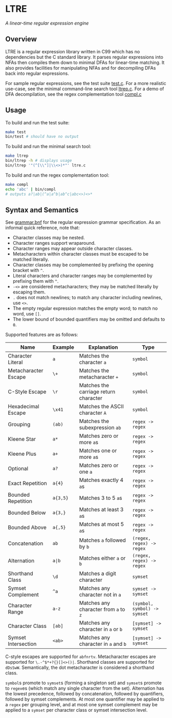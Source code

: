 # LTRE

_A linear-time regular expression engine_

## Overview

LTRE is a regular expression library written in C99 which has no dependencies but the C standard library. It parses regular expressions into NFAs then compiles them down to minimal DFAs for linear-time matching. It also provides facilities for manipulating NFAs and for decompiling DFAs back into regular expressions.

For sample regular expressions, see the test suite [test.c](test.c). For a more realistic use-case, see the minimal command-line search tool [ltrep.c](ltrep.c). For a demo of DFA decompilation, see the regex complementation tool [compl.c](compl.c)

## Usage

To build and run the test suite:

```bash
make test
bin/test # should have no output
```

To build and run the minimal search tool:

```bash
make ltrep
bin/ltrep -h # displays usage
bin/ltrep '"(^[\\"]|\\<>)*"' ltre.c
```

To build and run the regex complementation tool:

```bash
make compl
echo 'abc' | bin/compl
# outputs a?|ab|(^a|a^b|ab^c|abc<>)<>*
```

## Syntax and Semantics

See [grammar.bnf](grammar.bnf) for the regular expression grammar specification. As an informal quick reference, note that:

- Character classes may be nested.
- Character ranges support wraparound.
- Character ranges may appear outside character classes.
- Metacharacters within character classes must be escaped to be matched literally.
- Character classes may be complemented by prefixing the opening bracket with `^`.
- Literal characters and character ranges may be complemented by prefixing them with `^`.
- `-<>` are considered metacharacters; they may be matched literally by escaping them.
- `.` does not match newlines; to match any character including newlines, use `<>`.
- The empty regular expression matches the empty word; to match no word, use `[]`.
- The lower bound of bounded quantifiers may be omitted and defaults to `0`.

Supported features are as follows:

| Name                 | Example  | Explanation                           | Type                         |
| -------------------- | -------- | ------------------------------------- | ---------------------------- |
| Character Literal    | `a`      | Matches the character `a`             | `symbol`                     |
| Metacharacter Escape | `\+`     | Matches the metacharacter `+`         | `symbol`                     |
| C-Style Escape       | `\r`     | Matches the carriage return character | `symbol`                     |
| Hexadecimal Escape   | `\x41`   | Matches the ASCII character `A`       | `symbol`                     |
| Grouping             | `(ab)`   | Matches the subexpression `ab`        | `regex -> regex`             |
| Kleene Star          | `a*`     | Matches zero or more `a`s             | `regex -> regex`             |
| Kleene Plus          | `a+`     | Matches one or more `a`s              | `regex -> regex`             |
| Optional             | `a?`     | Matches zero or one `a`               | `regex -> regex`             |
| Exact Repetition     | `a{4}`   | Matches exactly 4 `a`s                | `regex -> regex`             |
| Bounded Repetition   | `a{3,5}` | Matches 3 to 5 `a`s                   | `regex -> regex`             |
| Bounded Below        | `a{3,}`  | Matches at least 3 `a`s               | `regex -> regex`             |
| Bounded Above        | `a{,5}`  | Matches at most 5 `a`s                | `regex -> regex`             |
| Concatenation        | `ab`     | Matches `a` followed by `b`           | `(regex, regex) -> regex`    |
| Alternation          | `a\|b`   | Matches either `a` or `b`             | `(regex, regex) -> regex`    |
| Shorthand Class      | `\d`     | Matches a digit character             | `symset`                     |
| Symset Complement    | `^a`     | Matches any character not in `a`      | `symset -> symset`           |
| Character Range      | `a-z`    | Matches any character from `a` to `z` | `(symbol, symbol) -> symset` |
| Character Class      | `[ab]`   | Matches any character in `a` or `b`   | `[symset] -> symset`         |
| Symset Intersection  | `<ab>`   | Matches any character in `a` and `b`  | `[symset] -> symset`         |

C-style escapes are supported for `abfnrtv`. Metacharacter escapes are supported for `\.-^$*+?{}[]<>()|`. Shorthand classes are supported for `dDsSwW`. Semantically, the dot metacharacter is considered a shorthand class.

`symbol`s promote to `symset`s (forming a singleton set) and `symset`s promote to `regex`es (which match any single character from the set). Alternation has the lowest precedence, followed by concatenation, followed by quantifiers, followed by symset complements. At most one quantifier may be applied to a `regex` per grouping level, and at most one symset complement may be applied to a `symset` per character class or symset intersection level.
